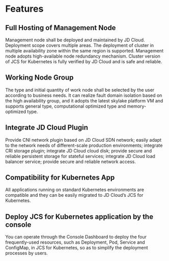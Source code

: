 

# Features

## Full Hosting of Management Node

Management node shall be deployed and maintained by JD Cloud. Deployment scope covers multiple areas. The deployment of cluster in multiple availability zone within the same region is supported. Management node adopts high-available node redundancy mechanism. Cluster version of JCS for Kubernetes is fully verified by JD Cloud and is safe and reliable.

## Working Node Group

The type and initial quantity of work node shall be selected by the user according to business needs. It can realize fault domain isolation based on the high availability group, and it adopts the latest skylake platform VM and supports general type, computational optimized type and memory-optimized type.

## Integrate JD Cloud Plugin

Provide CNI network plugin based on JD Cloud SDN network; easily adapt to the network needs of different-scale production environments; integrate CRI storage plugin; integrate JD Cloud cloud disk; provide secure and reliable persistent storage for stateful services; integrate JD Cloud load balancer service; provide secure and reliable network access.

## Compatibility for Kubernetes App

All applications running on standard Kubernetes environments are compatible and they can be easily migrated to JD Cloud’s JCS for Kubernetes.  

## Deploy JCS for Kubernetes application by the console  

You can operate through the Console Dashboard to deploy the four frequently-used resources, such as Deployment, Pod, Service and ConfigMap, in JCS for Kubernetes, so as to simplify the deployment processes by users.  
